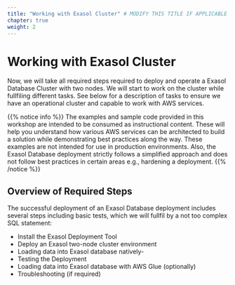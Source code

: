 ```yaml
---
title: "Working with Exasol Cluster" # MODIFY THIS TITLE IF APPLICABLE
chapter: true
weight: 2
---
```


# Working with Exasol Cluster 

Now, we will take all required steps required to deploy and operate a Exasol Database Cluster with two nodes. We will start to work on the cluster
while fullfiling different tasks. See below for a description of tasks to ensure we have an operational cluster and capable to work with AWS services.

{{% notice info %}}
The examples and sample code provided in this workshop are intended to be consumed as instructional content. These will help you understand how various 
AWS services can be architected to build a solution while demonstrating best practices along the way. These examples are not intended for use in 
production environments. Also, the Exasol Database deployment strictly follows a simplified approach and does not follow best practices in certain
areas e.g., hardening a deployment.
{{% /notice %}}

## Overview of Required Steps

The successful deployment of an Exasol Database deployment includes several steps including basic tests, which we will fullfil by a 
not too complex SQL statement: 


- Install the Exasol Deployment Tool
- Deploy an Exasol two-node cluster environment
- Loading data into Exasol database natively-
- Testing the Deployment
- Loading data into Exasol database with AWS Glue (optionally)
- Troubleshooting (if required)
